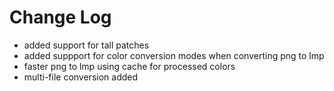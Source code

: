 # Change Log

- added support for tall patches
- added suppport for color conversion modes when converting png to lmp
- faster png to lmp using cache for processed colors
- multi-file conversion added